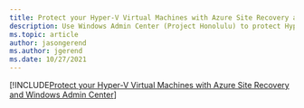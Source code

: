 ```yaml
---
title: Protect your Hyper-V Virtual Machines with Azure Site Recovery and Windows Admin Center
description: Use Windows Admin Center (Project Honolulu) to protect Hyper-V VMs with Azure Site Recovery.
ms.topic: article
author: jasongerend
ms.author: jgerend
ms.date: 10/27/2021
---
```


[!INCLUDE[Protect your Hyper-V Virtual Machines with Azure Site Recovery and Windows Admin Center](~/../_azurestack/azure-local/manage/azure-site-recovery.md)]
